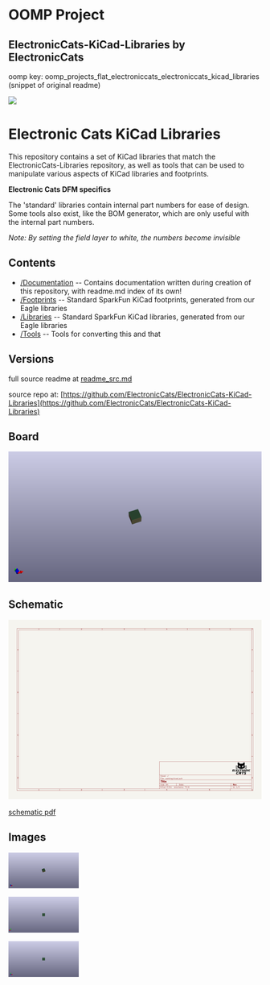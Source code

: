 # OOMP Project  
## ElectronicCats-KiCad-Libraries  by ElectronicCats  
  
oomp key: oomp_projects_flat_electroniccats_electroniccats_kicad_libraries  
(snippet of original readme)  
  
<a href="https://electroniccats.com/blog/apoya-el-hardware-libre-con-github-sponsors/">  
  <img src="https://electroniccats.com/wp-content/uploads/2020/07/Badge_GHS.png" height="104" />  
</a>  
  
Electronic Cats KiCad Libraries  
====================================  
  
This repository contains a set of KiCad libraries that match the ElectronicCats-Libraries repository, as well as tools that can be used to manipulate various aspects of KiCad libraries and footprints.  
  
**Electronic Cats DFM specifics**  
  
The 'standard' libraries contain internal part numbers for ease of design. Some tools also exist, like the BOM generator, which are only useful with the internal part numbers.  
  
*Note: By setting the field layer to white, the numbers become invisible*  
  
Contents  
-------------------  
  
* [/Documentation](https://github.com/ElectronicCats/ElectronicCats-KiCad-Libraries/tree/master/Documentation) -- Contains documentation written during creation of this repository, with readme.md index of its own!  
* [/Footprints](https://github.com/ElectronicCats/ElectronicCats-KiCad-Libraries/tree/master/Footprints) -- Standard SparkFun KiCad footprints, generated from our Eagle libraries  
* [/Libraries](https://github.com/ElectronicCats/ElectronicCats-KiCad-Libraries/tree/master/Libraries) -- Standard SparkFun KiCad libraries, generated from our Eagle libraries  
* [/Tools](https://github.com/ElectronicCats/ElectronicCats-KiCad-Libraries/tree/master/Tools) -- Tools for converting this and that  
  
  
Versions  
-------  
  full source readme at [readme_src.md](readme_src.md)  
  
source repo at: [https://github.com/ElectronicCats/ElectronicCats-KiCad-Libraries](https://github.com/ElectronicCats/ElectronicCats-KiCad-Libraries)  
## Board  
  
[![working_3d.png](working_3d_600.png)](working_3d.png)  
## Schematic  
  
[![working_schematic.png](working_schematic_600.png)](working_schematic.png)  
  
[schematic pdf](working_schematic.pdf)  
## Images  
  
[![working_3d.png](working_3d_140.png)](working_3d.png)  
  
[![working_3d_back.png](working_3d_back_140.png)](working_3d_back.png)  
  
[![working_3d_front.png](working_3d_front_140.png)](working_3d_front.png)  
